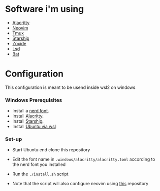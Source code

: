 # Software i'm using
- [Alacritty](https://github.com/alacritty/alacritty)
- [Neovim](https://github.com/neovim/neovim)
- [Tmux](https://github.com/tmux/tmux/wiki)
- [Starship](https://github.com/starship/starship)
- [Zoxide](https://github.com/ajeetdsouza/zoxide)
- [Lsd](https://github.com/lsd-rs/lsd)
- [Bat](https://github.com/sharkdp/bat)

# Configuration

This configuration is meant to be usend inside wsl2 on windows

### Windows Prerequisites
- Install a [nerd font](https://www.nerdfonts.com/font-downloads).
- Install [Alacritty](https://github.com/alacritty/alacritty).
- Install [Starship](https://github.com/starship/starship).
- Install [Ubuntu via wsl](https://learn.microsoft.com/en-us/windows/wsl/install)

### Set-up
- Start Ubuntu end clone this repository
- Edit the font name in `.windows/alacritty/alacritty.toml` according to the nerd font you installed
- Run the `./install.sh` script

- Note that the script will also configure neovim using [this](https://github.com/Redy1908/nvim) repository 
